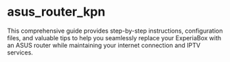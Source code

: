 # asus_router_kpn
This comprehensive guide provides step-by-step instructions, configuration files, and valuable tips to help you seamlessly replace your ExperiaBox with an ASUS router while maintaining your internet connection and IPTV services.
